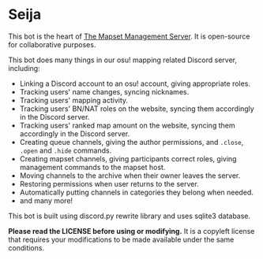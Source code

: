 # Seija
This bot is the heart of [The Mapset Management Server](https://discord.gg/8BquKaS). 
It is open-source for collaborative purposes.

This bot does many things in our osu! mapping related Discord server, including:
+ Linking a Discord account to an osu! account, giving appropriate roles.
+ Tracking users' name changes, syncing nicknames.
+ Tracking users' mapping activity.
+ Tracking users' BN/NAT roles on the website, syncing them accordingly in the Discord server.
+ Tracking users' ranked map amount on the website, syncing them accordingly in the Discord server.
+ Creating queue channels, giving the author permissions, and `.close`, `.open` and `.hide` commands.
+ Creating mapset channels, giving participants correct roles, giving management commands to the mapset host.
+ Moving channels to the archive when their owner leaves the server.
+ Restoring permissions when user returns to the server.
+ Automatically putting channels in categories they belong when needed.
+ and many more!

This bot is built using discord.py rewrite library and uses sqlite3 database.

**Please read the LICENSE before using or modifying.** 
It is a copyleft license that requires your modifications to be made available under the same conditions.
